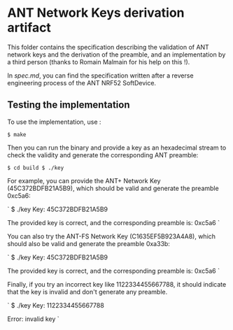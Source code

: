 # ANT Network Keys derivation artifact

This folder contains the specification describing the validation of ANT network keys and the derivation of the preamble, and an implementation by a third person (thanks to Romain Malmain for his help on this !).

In *spec.md*, you can find the specification written after a reverse engineering process of the ANT NRF52 SoftDevice.

## Testing the implementation

To use the implementation, use :

`
$ make
`

Then you can run the binary and provide a key as an hexadecimal stream to check the validity and generate the corresponding ANT preamble:

`
$ cd build
$ ./key
`

For example, you can provide the ANT+ Network Key (45C372BDFB21A5B9), which should be valid and generate the preamble 0xc5a6:

`
$ ./key
Key: 45C372BDFB21A5B9

The provided key is correct, and the corresponding preamble is: 0xc5a6
`

You can also try the ANT-FS Network Key (C1635EF5B923A4A8), which should also be valid and generate the preamble 0xa33b:

`
$ ./key
Key: 45C372BDFB21A5B9

The provided key is correct, and the corresponding preamble is: 0xc5a6
`

Finally, if you try an incorrect key like 1122334455667788, it should indicate that the key is invalid and don't generate any preamble.

`
$ ./key
Key: 1122334455667788

Error: invalid key
`
